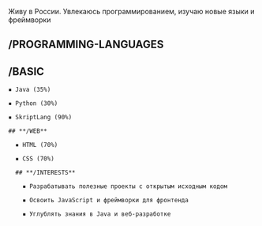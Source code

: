 Живу в России. Увлекаюсь программированием, изучаю новые языки и фреймворки

## **/PROGRAMMING-LANGUAGES**

## **/BASIC**

    ▪︎ Java (35%)

    ▪︎ Python (30%)

    ▪︎ SkriptLang (90%)

    ## **/WEB**

      ▪︎ HTML (70%)

      ▪︎ CSS (70%)

      ## **/INTERESTS**

        ▪︎ Разрабатывать полезные проекты с открытым исходным кодом

        ▪︎ Освоить JavaScript и фреймворки для фронтенда

        ▪︎ Углублять знания в Java и веб-разработке
